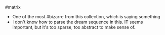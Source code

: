 #matrix 

- One of the most #bizarre from this collection, which is saying something 
- I don't know how to parse the dream sequence in this. IT seems important, but it's too sparse, too abstract to make sense of. 